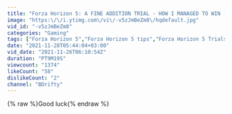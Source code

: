 ```yaml
---
title: "Forza Horizon 5: A FINE ADDITION TRIAL - HOW I MANAGED TO WIN (Series 1)"
image: "https:\/\/i.ytimg.com\/vi\/-v5zJmBeZm8\/hqdefault.jpg"
vid_id: "-v5zJmBeZm8"
categories: "Gaming"
tags: ["Forza Horizon 5","Forza Horizon 5 tips","Forza Horizon 5 Trials"]
date: "2021-11-28T05:44:04+03:00"
vid_date: "2021-11-26T06:10:54Z"
duration: "PT9M19S"
viewcount: "1374"
likeCount: "58"
dislikeCount: "2"
channel: "BDrifty"
---
```

{% raw %}Good luck{% endraw %}
